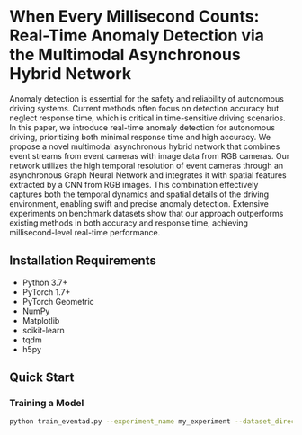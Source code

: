 # When Every Millisecond Counts: Real-Time Anomaly Detection via the Multimodal Asynchronous Hybrid Network

Anomaly detection is essential for the safety and reliability of autonomous driving systems. Current methods often focus on detection accuracy but neglect response time, which is critical in time-sensitive driving scenarios. In this paper, we introduce real-time anomaly detection for autonomous driving, prioritizing both minimal response time and high accuracy. We propose a novel multimodal asynchronous hybrid network that combines event streams from event cameras with image data from RGB cameras. Our network utilizes the high temporal resolution of event cameras through an asynchronous Graph Neural Network and integrates it with spatial features extracted by a CNN from RGB images. This combination effectively captures both the temporal dynamics and spatial details of the driving environment, enabling swift and precise anomaly detection. Extensive experiments on benchmark datasets show that our approach outperforms existing methods in both accuracy and response time, achieving millisecond-level real-time performance.


## Installation Requirements

- Python 3.7+
- PyTorch 1.7+
- PyTorch Geometric
- NumPy
- Matplotlib
- scikit-learn
- tqdm
- h5py

## Quick Start

### Training a Model

```bash
python train_eventad.py --experiment_name my_experiment --dataset_directory /path/to/dataset
